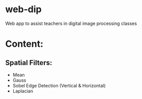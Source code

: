 # web-dip
Web app to assist teachers in digital image processing classes


# Content:
## Spatial Filters:
- Mean
- Gauss
- Sobel Edge Detection (Vertical & Horizontal)
- Laplacian
